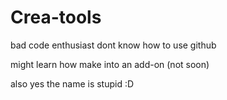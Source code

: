 # Crea-tools

bad code enthusiast 
dont know how to use github

might learn how make into an add-on (not soon)

also yes the name is stupid :D
